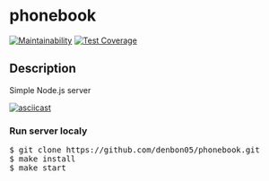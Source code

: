 # phonebook
[![Maintainability](https://api.codeclimate.com/v1/badges/f39bb695b0b26995c83b/maintainability)](https://codeclimate.com/github/denbon05/phonebook/maintainability)
[![Test Coverage](https://api.codeclimate.com/v1/badges/f39bb695b0b26995c83b/test_coverage)](https://codeclimate.com/github/denbon05/phonebook/test_coverage)

## Description

<p>Simple Node.js server</p>

[![asciicast](https://asciinema.org/a/401784.svg)](https://asciinema.org/a/401784)

### Run server localy

<pre>
$ git clone https://github.com/denbon05/phonebook.git
$ make install
$ make start
</pre>
